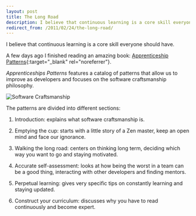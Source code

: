 ```yaml
---
layout: post
title: The Long Road
description: I believe that continuous learning is a core skill everyone should have.
redirect_from: /2011/02/24/the-long-road/
---
```


I believe that continuous learning is a core skill everyone should have.

A few days ago I finished reading an amazing book: [Apprenticeship Patterns][1]{:target="_blank" rel="noreferrer"}.

_Apprenticeships Patterns_ features a catalog of patterns that allow us to improve as developers and
focuses on the software craftsmanship philosophy.

![Software Craftsmanship][2]

The patterns are divided into different sections:

1. Introduction: explains what software craftsmanship is.

2. Emptying the cup: starts with a little story of a Zen master, keep an open mind and face our ignorance.

3. Walking the long road: centers on thinking long term, deciding which way you want to go and staying motivated.

4. Accurate self-assessment: looks at how being the worst in a team can be a
   good thing, interacting with other developers and finding mentors.

5. Perpetual learning: gives very specific tips on constantly learning and staying updated.

6. Construct your curriculum: discusses why you have to read continuously and become expert.


[1]: https://www.oreilly.com/library/view/apprenticeship-patterns/9780596806842/
[2]: /assets/images/articles/apprenticeship-patterns.png
